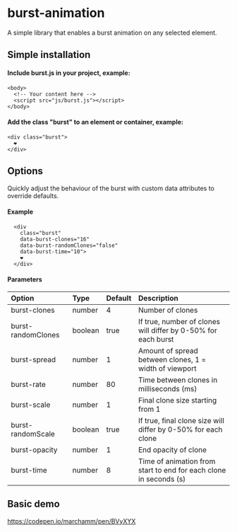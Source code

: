 # burst-animation
A simple library that enables a burst animation on any selected element.

## Simple installation

#### Include burst.js in your project, example:
```
<body>
  <!-- Your content here -->
  <script src="js/burst.js"></script>
</body>
```

#### Add the class "burst" to an element or container, example:
```
<div class="burst">
  ❤️
</div>
```

## Options
Quickly adjust the behaviour of the burst with custom data attributes to override defaults.

#### Example
```
  <div 
    class="burst" 
    data-burst-clones="16"
    data-burst-randomClones="false"
    data-burst-time="10">
    ❤️
  </div>
```

#### Parameters

| Option                       | Type           |  Default   | Description    |
| :--------------------------- |:---------------| :--------- | :------------- |
| burst-clones                 | number         | 4          | Number of clones 
| burst-randomClones           | boolean        | true       | If true, number of clones will differ by 0-50% for each burst
| burst-spread                 | number         | 1          | Amount of spread between clones, 1 = width of viewport
| burst-rate                   | number         | 80         | Time between clones in milliseconds (ms)
| burst-scale                  | number         | 1          | Final clone size starting from 1
| burst-randomScale            | boolean        | true       | If true, final clone size will differ by 0-50% for each clone
| burst-opacity                | number         | 1          | End opacity of clone
| burst-time                   | number         | 8          | Time of animation from start to end for each clone in seconds (s)


## Basic demo
https://codepen.io/marchamm/pen/BVyXYX
